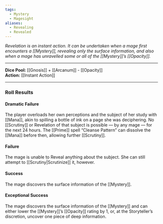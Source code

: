 ```yaml
---
tags:
  - Mystery
  - Magesight
aliases:
  - Revealing
  - Revealed
---
```

_Revelation is an instant action. It can be undertaken when a mage first encounters a [[Mystery]], revealing only the surface information, and also when a mage has unravelled some or all of the [[Mystery]]’s [[Opacity]]._

---

**Dice Pool:** [[Gnosis]] + [[Arcanum]] - [[Opacity]]\
**Action:** [[Instant Action]]

---

### Roll Results

#### Dramatic Failure

The player overloads her own perceptions and the subject of her study with [[Mana]], akin to spilling a bottle of ink on a page she was deciphering. No [[Scrutiny]] or Revelation of that subject is possible — by any mage — for the next 24 hours. The [[Prime]] spell “Cleanse Pattern” can dissolve the [[Mana]] before then, allowing further [[Scrutiny]].

#### Failure

The mage is unable to Reveal anything about the subject. She can still attempt to [[Scrutiny|Scrutinize]] it, however.

#### Success

The mage discovers the surface information of the [[Mystery]].

#### Exceptional Success

The mage discovers the surface information of the [[Mystery]] and can either lower the [[Mystery]]’s [[Opacity]] rating by 1, or, at the Storyteller’s discretion, uncover one piece of deep information.

